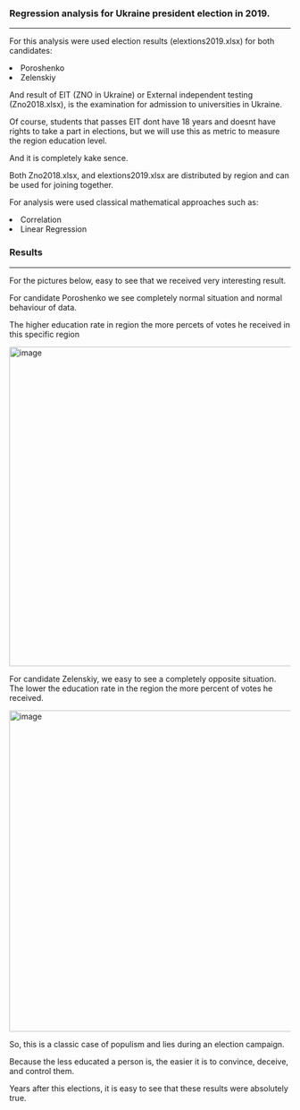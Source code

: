 ### Regression analysis for Ukraine president election in 2019.

<hr>

For this analysis were used election results (elextions2019.xlsx) for both candidates:
<li> Poroshenko 
<li> Zelenskiy

And result of EIT (ZNO in Ukraine) or External independent testing (Zno2018.xlsx), is the examination for admission to universities in Ukraine.

Of course, students that passes EIT dont have 18 years and doesnt have rights to take a part in elections, but we will use this as metric to measure the region education level.

And it is completely kake sence.

Both Zno2018.xlsx, and elextions2019.xlsx are distributed by region and can be used for joining together.

For analysis were used classical mathematical approaches such as:
<li>Correlation
<li>Linear Regression

### Results

<hr>

For the pictures below, easy to see that we received very interesting result.

For candidate Poroshenko we see completely normal situation and normal behaviour of data. 

The higher education rate in region the more percets of votes he received in this specific region

<img width="571" alt="image" src="https://github.com/user-attachments/assets/ac0920dd-ee30-4e70-8aae-fc8517af6be6">


For candidate Zelenskiy, we easy to see a completely opposite situation. The lower the education rate in the region the more percent of votes he received.

<img width="574" alt="image" src="https://github.com/user-attachments/assets/5ad676ac-929d-4e90-951d-417ec6187b4e">

So, this is a classic case of populism and lies during an election campaign.

Because the less educated a person is, the easier it is to convince, deceive, and control them.

Years after thіs elections, it is easy to see that these results were absolutely true.



